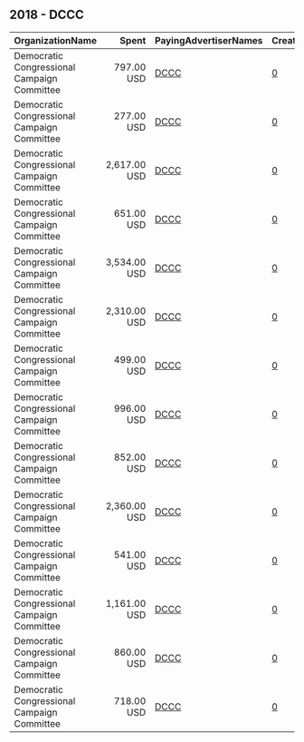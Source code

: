 ## 2018 - DCCC 
|OrganizationName|Spent|PayingAdvertiserNames|CreativeUrls|Impressions|Genders|AgeBrackets|CountryCodes|BillingAddresses|CandidateBallotInformation|
|:---|---:|:---|:---|---:|:---|:---|:---|:---|:---|
|Democratic Congressional Campaign Committee|797.00 USD|[DCCC](2018/DCCC.md)|[0](https://www.snap.com/political-ads/asset/6b5a46d094978138718e7578d0c3b57cb03ab743f34300e6df9200783b7af95c?mediaType=mp4)|159,527||18+|united states|"430 S Capitol St SE,Washington,20003,US"||
|Democratic Congressional Campaign Committee|277.00 USD|[DCCC](2018/DCCC.md)|[0](https://www.snap.com/political-ads/asset/d814cafef0110c5cf78aa420ebaa01529f0634ee8e653d7e7b26cd7ca2541468?mediaType=mp4)|53,211||18+|united states|"430 S Capitol St SE,Washington,20003,US"||
|Democratic Congressional Campaign Committee|2,617.00 USD|[DCCC](2018/DCCC.md)|[0](https://www.snap.com/political-ads/asset/4a69ed4e43fcbefbb2172dfc50d09201f941ef58b3958866b65fa2f405375b7a?mediaType=mp4)|341,437||18+|united states|"430 S Capitol St SE,Washington,20003,US"||
|Democratic Congressional Campaign Committee|651.00 USD|[DCCC](2018/DCCC.md)|[0](https://www.snap.com/political-ads/asset/39ceb9d8b2f99df42720a282df98b9ecd1f408244f5fd56f9297530026c4720b?mediaType=mp4)|88,101||18+|united states|"430 S Capitol St SE,Washington,20003,US"||
|Democratic Congressional Campaign Committee|3,534.00 USD|[DCCC](2018/DCCC.md)|[0](https://www.snap.com/political-ads/asset/4a69ed4e43fcbefbb2172dfc50d09201f941ef58b3958866b65fa2f405375b7a?mediaType=mp4)|664,276||18+|united states|"430 S Capitol St SE,Washington,20003,US"||
|Democratic Congressional Campaign Committee|2,310.00 USD|[DCCC](2018/DCCC.md)|[0](https://www.snap.com/political-ads/asset/4a69ed4e43fcbefbb2172dfc50d09201f941ef58b3958866b65fa2f405375b7a?mediaType=mp4)|248,126||18+|united states|"430 S Capitol St SE,Washington,20003,US"||
|Democratic Congressional Campaign Committee|499.00 USD|[DCCC](2018/DCCC.md)|[0](https://www.snap.com/political-ads/asset/afeadb50d069453824cab4d1fdc7c1a26f505925ec6f5adddcaefe30203a5ce7?mediaType=mp4)|150,711|||united states|"430 S Capitol St SE,Washington,20003,US"||
|Democratic Congressional Campaign Committee|996.00 USD|[DCCC](2018/DCCC.md)|[0](https://www.snap.com/political-ads/asset/c8d854509e28a88dcffc80c1fe48de012e6538998d74d067c771d679b5df1f96?mediaType=mp4)|105,047||18+|united states|"430 S Capitol St SE,Washington,20003,US"||
|Democratic Congressional Campaign Committee|852.00 USD|[DCCC](2018/DCCC.md)|[0](https://www.snap.com/political-ads/asset/4ebc6589367525d953b22d8e32c15866d258a2e441b55eb95e878f1817bf9b60?mediaType=mp4)|138,288||18+|united states|"430 S Capitol St SE,Washington,20003,US"||
|Democratic Congressional Campaign Committee|2,360.00 USD|[DCCC](2018/DCCC.md)|[0](https://www.snap.com/political-ads/asset/78f069b28914e8cb099c608a4a426713ba3f3014dd5551af72aaf330dd61b7ca?mediaType=mp4)|311,317||18+|united states|"430 S Capitol St SE,Washington,20003,US"||
|Democratic Congressional Campaign Committee|541.00 USD|[DCCC](2018/DCCC.md)|[0](https://www.snap.com/political-ads/asset/c5ad3a7f5f0c98cb823b223bd3cae2ec833d643c8b7616791f2d9dac5dfc9928?mediaType=mp4)|90,814||18+|united states|"430 S Capitol St SE,Washington,20003,US"||
|Democratic Congressional Campaign Committee|1,161.00 USD|[DCCC](2018/DCCC.md)|[0](https://www.snap.com/political-ads/asset/4ebc6589367525d953b22d8e32c15866d258a2e441b55eb95e878f1817bf9b60?mediaType=mp4)|235,578||18+|united states|"430 S Capitol St SE,Washington,20003,US"||
|Democratic Congressional Campaign Committee|860.00 USD|[DCCC](2018/DCCC.md)|[0](https://www.snap.com/political-ads/asset/628591951452a9bbd124c2da2feb75c79c9cbc1390738cfbb6dc40245e53e27f?mediaType=mp4)|152,848||18+|united states|"430 S Capitol St SE,Washington,20003,US"||
|Democratic Congressional Campaign Committee|718.00 USD|[DCCC](2018/DCCC.md)|[0](https://www.snap.com/political-ads/asset/78383855d3e98d76fc8867d0d948fa0e69e3103a3e830e9c1aa2903d699a3078?mediaType=mp4)|180,098||18+|united states|"430 S Capitol St SE,Washington,20003,US"||
